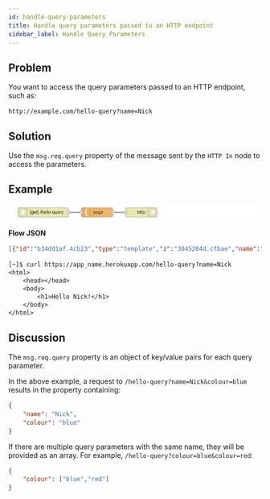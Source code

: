 ```yaml
---
id: handle-query-parameters
title: Handle query parameters passed to an HTTP endpoint
sidebar_label: Handle Query Parameters
---
```


## Problem

You want to access the query parameters passed to an HTTP endpoint, such as:

    http://example.com/hello-query?name=Nick

## Solution

Use the `msg.req.query` property of the message sent by the <code class="node">HTTP In</code>
node to access the parameters.

## Example

![](../assets/http-endpoints/handle-query-parameters.png)

<b>Flow JSON</b>

```json
[{"id":"b34dd1af.4cb23","type":"template","z":"3045204d.cfbae","name":"page","field":"payload","fieldType":"msg","format":"handlebars","syntax":"mustache","template":"<html>\n    <head></head>\n    <body>\n        <h1>Hello {{req.query.name}}!</h1>\n    </body>\n</html>","x":290,"y":180,"wires":[["b828f6a6.47d708"]]},{"id":"1052941d.efad6c","type":"http in","z":"3045204d.cfbae","name":"","url":"/hello-query","method":"get","swaggerDoc":"","x":120,"y":180,"wires":[["b34dd1af.4cb23"]]},{"id":"b828f6a6.47d708","type":"http response","z":"3045204d.cfbae","name":"","x":430,"y":180,"wires":[]}]
```

```text
[~]$ curl https://app_name.herokuapp.com/hello-query?name=Nick
<html>
    <head></head>
    <body>
        <h1>Hello Nick!</h1>
    </body>
</html>
```


## Discussion

The `msg.req.query` property is an object of key/value pairs for each query parameter.

In the above example, a request to `/hello-query?name=Nick&colour=blue` results in the property
containing:

```json
{
    "name": "Nick",
    "colour": "blue"
}
```

If there are multiple query parameters with the same name, they will be provided
as an array. For example, `/hello-query?colour=blue&colour=red`:

```json
{
    "colour": ["blue","red"]
}
```
